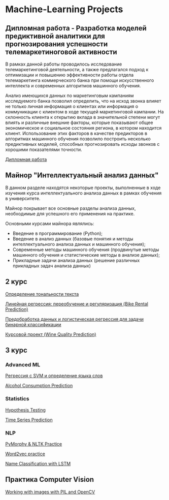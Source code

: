 # Machine-Learning Projects

## Дипломная работа - Разработка моделей предиктивной аналитики для прогнозирования успешности телемаркетиноговой активности
В рамках данной работы проводилось исследование телемаркетинговой деятельности, а также предлагался подход к оптимизации и повышению эффективности работы отдела телемаркетинга коммерческого банка при помощи искусственного интеллекта и современных алгоритмов машинного обучения. 

Анализ имеющихся данных по маркетинговым кампаниям исследуемого банка позволил определить, что на исход звонка влияет не только личная информация о клиентах или информация о коммуникации с клиентом в ходе текущей маркетинговой кампании. На склонность клиента к открытию вклада в значительной степени могут влиять и различные внешние факторы, которые показывают общее экономическое и социальное состояния региона, в котором находится клиент. Использование этих факторов в качестве предикторов в алгоритмах машинного обучения позволило построить несколько предиктивных моделей, способных прогнозировать исходы звонков с хорошими показателями точности. 

[Дипломная работа](https://github.com/RomanKhorin/Machine-Learning/blob/master/Diploma%20Notebook.ipynb)


## Майнор "Интеллектуальный анализ данных"
В данном разделе находятся некоторые проекты, выполненные в ходе изучения курса интеллектуального анализа данных в рамках обучения в университете.

Майнор покрывает все основные разделы анализа данных, необходимые для успешного его применения на практике.

Основными курсами майнора являлись:
- Введение в программирование (Python);
- Введение в анализ данных (базовые понятия и методы интеллектуального анализа данных и машинного обучения);
- Современные методы машинного обучения (продвинутые методы машинного обучения и статистические методы в анализе данных);
- Прикладные задачи анализа данных (решение различных прикладных задач анализа данных)

## 2 курс

[Определение тональности текста](https://github.com/RomanKhorin/Machine-Learning/blob/master/Определение%20тональности%20текста.ipynb)

[Линейная регрессия: переобучение и регуляризация (Bike Rental Prediction)](https://github.com/RomanKhorin/Machine-Learning/blob/master/Линейная%20регрессия%20-%20переобучение%20и%20регуляризация.ipynb)

[Предобработка данных и логистическая регрессия для задачи бинарной классификации](https://github.com/RomanKhorin/Machine-Learning/blob/master/Предобработка%20данных%20и%20логистическая%20регрессия%20для%20задачи%20бинарной%20классификации.ipynb)

[Курсовой проект (Wine Quality Prediction)](https://github.com/RomanKhorin/Machine-Learning/blob/master/Wine%20Quality%20Prediction.ipynb)

## 3 курс
### Advanced ML

[Регрессия с SVM и определение языка слов](https://github.com/RomanKhorin/Machine-Learning/blob/master/Регрессия%20с%20SVM%20и%20определение%20языка%20слов.ipynb)

[Alcohol Consumption Prediction](https://github.com/RomanKhorin/Machine-Learning/blob/master/Alcohol%20Consumption%20Prediction.ipynb)

### Statistics

[Hypothesis Testing](https://github.com/RomanKhorin/Machine-Learning/blob/master/Hypothesis%20Testing.ipynb)

[Time Series Prediction](https://github.com/RomanKhorin/Machine-Learning/blob/master/Time%20Series%20Prediction.ipynb)

### NLP

[PyMorphy & NLTK Practice](https://github.com/RomanKhorin/Machine-Learning/blob/master/PyMorphy%20%26%20NLTK%20Practice.ipynb)

[Word2vec practice](https://github.com/RomanKhorin/Machine-Learning/blob/master/word2vec%20practice.ipynb)

[Name Classification with LSTM](https://github.com/RomanKhorin/Machine-Learning/blob/master/Name%20Classification%20with%20LSTM.ipynb)

## Практика Computer Vision

[Working with images with PIL and OpenCV](https://github.com/RomanKhorin/Machine-Learning/blob/master/Working%20with%20images%20with%20PIL%20and%20OpenCV.ipynb)
